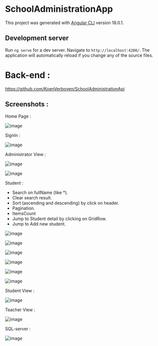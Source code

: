 # SchoolAdministrationApp

This project was generated with [Angular CLI](https://github.com/angular/angular-cli) version 18.0.1.

## Development server

Run `ng serve` for a dev server. Navigate to `http://localhost:4200/`. The application will automatically reload if you change any of the source files.

# Back-end :
https://github.com/KoenVerboven/SchoolAdministrationApi

## Screenshots :
Home Page :

![image](https://github.com/user-attachments/assets/c16b3b7f-29f5-4435-abce-a35ea052f080)


SignIn :

![image](https://github.com/user-attachments/assets/b6c7830b-f369-499d-8f6e-453f0f01df97)

Administrator View :

![image](https://github.com/user-attachments/assets/c48ce7e8-aef4-4242-9340-bbdf43afc58e)

![image](https://github.com/user-attachments/assets/0db54566-2db2-481c-aebc-a877be3d12e4)

Student : 
* Search on fullName (like *).
* Clear search result.
* Sort (ascending and descending) by click on header. 
* Pagination.
* ItemsCount
* Jump to Student detail by clicking on GridRow.
* Jump to Add new student.
  
![image](https://github.com/user-attachments/assets/ae1ebdf5-9114-4643-b8dc-b158683ca228)

![image](https://github.com/user-attachments/assets/61e7ecdf-8239-44d4-abc5-37b2d5e898a4)

![image](https://github.com/user-attachments/assets/875e0e66-e86d-45c1-ab0b-f209cd03c9e3)

![image](https://github.com/user-attachments/assets/c80cd124-16f8-492c-964d-f845bcb57c67)

![image](https://github.com/user-attachments/assets/5ed9274f-c20c-421a-bf6a-12ab4b39331e)

![image](https://github.com/user-attachments/assets/0450fec1-5d1e-4c4f-8d96-71550eb4ce3e)

Student View :

![image](https://github.com/user-attachments/assets/13e3fd51-dad5-4cde-81ab-4c8a25747097)

Teacher View :

![image](https://github.com/user-attachments/assets/98f89112-a11c-4fe6-8f59-b78237b94644)



SQL-server :

![image](https://github.com/user-attachments/assets/63025142-f4e7-4d35-a371-f3a26314073a)




















